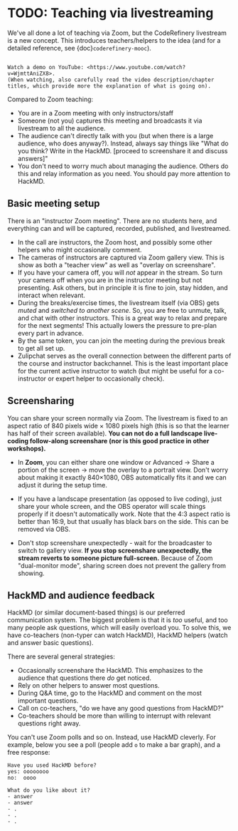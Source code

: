 # TODO: Teaching via livestreaming

We've all done a lot of teaching via Zoom, but the CodeRefinery
livestream is a new concept.  This introduces teachers/helpers to the
idea (and for a detailed reference, see {doc}`coderefinery-mooc`).

```{admonition} Video

Watch a demo on YouTube: <https://www.youtube.com/watch?v=WjmttAniZX8>.
(When watching, also carefully read the video description/chapter
titles, which provide more the explanation of what is going on).
```


Compared to Zoom teaching:

- You are in a Zoom meeting with only instructors/staff
- Someone (not you) captures this meeting and broadcasts it via
  livestream to all the audience.
- The audience can't directly talk with you (but when there is a large
  audience, who does anyway?).  Instead, always say things like "What
  do you think?  Write in the HackMD. [proceed to screenshare it and
  discuss answers]"
- You don't need to worry much about managing the audience.  Others do
  this and relay information as you need.  You should pay more
  attention to HackMD.



## Basic meeting setup

There is an "instructor Zoom meeting".  There are no students here,
and everything can and will be captured, recorded, published, and
livestreamed.

* In the call are instructors, the Zoom host, and possibly some other
  helpers who might occasionally comment.
* The cameras of instructors are captured via Zoom gallery view.
  This is show as both a "teacher view" as well as "overlay on
  screenshare".
* If you have your camera off, you will *not* appear in the stream.
  So turn your camera off when you are in the instructor meeting but
  not presenting.  Ask others, but in principle it is fine to join,
  stay hidden, and interact when relevant.
* During the breaks/exercise times, the livestream itself (via OBS)
  gets *muted* and *switched to another scene*.  So, you are free to
  unmute, talk, and chat with other instructors.  This is a great way
  to relax and prepare for the next segments!  This actually lowers
  the pressure to pre-plan every part in advance.
* By the same token, you can join the meeting during the previous
  break to get all set up.
* Zulipchat serves as the overall connection between the different
  parts of the course and instructor backchannel.  This is the least
  important place for the current active instructor to watch (but
  might be useful for a co-instructor or expert helper to occasionally
  check).



## Screensharing

You can share your screen normally via Zoom.  The livestream is fixed
to an aspect ratio of 840 pixels wide × 1080 pixels high (this is so
that the learner has half of their screen available).  **You can not
do a full landscape live-coding follow-along screenshare (nor is this
good practice in other workshops).**

* In **Zoom**, you can either share one window or Advanced → Share a
  portion of the screen → move the overlay to a portrait view.  Don't
  worry about making it exactly 840×1080, OBS automatically fits it
  and we can adjust it during the setup time.

* If you have a landscape presentation (as opposed to live coding),
  just share your whole screen, and the OBS operator will scale things
  properly if it doesn't automatically work.  Note that the 4:3 aspect
  ratio is better than 16:9, but that usually has black bars on the
  side.  This can be removed via OBS.

* Don't stop screenshare unexpectedly - wait for the broadcaster to
  switch to gallery view.  **If you stop screenshare unexpectedly, the
  stream reverts to someone picture full-screen.**  Because of Zoom
  "dual-monitor mode", sharing screen does not prevent the gallery
  from showing.



## HackMD and audience feedback

HackMD (or similar document-based things) is our preferred
communication system.  The biggest problem is that it is *too* useful,
and too many people ask questions, which will easily overload you.  To
solve this, we have co-teachers (non-typer can watch HackMD), HackMD
helpers (watch and answer basic questions).

There are several general strategies:
* Occasionally screenshare the HackMD.  This emphasizes to the
  audience that questions there *do* get noticed.
* Rely on other helpers to answer most questions.
* During Q&A time, go to the HackMD and comment on the most important
  questions.
* Call on co-teachers, "do we have any good questions from HackMD?"
* Co-teachers should be more than willing to interrupt with relevant
  questions right away.

You can't use Zoom polls and so on.  Instead, use HackMD cleverly.
For example, below you see a poll (people add `o` to make a bar
graph), and a free response:

```
Have you used HackMD before?
yes: oooooooo
no:  oooo

What do you like about it?
- answer
- answer
- .
- .
- .
```
